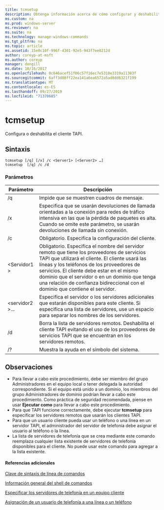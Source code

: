 ```yaml
---
title: tcmsetup
description: Obtenga información acerca de cómo configurar y deshabilitar el cliente TAPI.
ms.custom: na
ms.prod: windows-server
ms.reviewer: na
ms.suite: na
ms.technology: manage-windows-commands
ms.tgt_pltfrm: na
ms.topic: article
ms.assetid: 15e0c10f-996f-4301-92e5-943f7ee8212d
author: coreyp-at-msft
ms.author: coreyp
manager: dongill
ms.date: 10/16/2017
ms.openlocfilehash: 0c646acef51f06c57f16ec7e5310e3319a11383f
ms.sourcegitcommit: 6aff3d88ff22ea141a6ea6572a5ad8dd6321f199
ms.translationtype: MT
ms.contentlocale: es-ES
ms.lasthandoff: 09/27/2019
ms.locfileid: "71370685"
---
```

# <a name="tcmsetup"></a>tcmsetup



Configura o deshabilita el cliente TAPI.

## <a name="syntax"></a>Sintaxis

```
tcmsetup [/q] [/x] /c <Server1> [<Server2> …] 
tcmsetup  [/q] /c /d
```

### <a name="parameters"></a>Parámetros

|Parámetro|Descripción|
|---------|-----------|
|/q|Impide que se muestren cuadros de mensaje.|
|/x|Especifica que se usarán devoluciones de llamada orientadas a la conexión para redes de tráfico intensiva en las que la pérdida de paquetes es alta. Cuando se omite este parámetro, se usarán devoluciones de llamada sin conexión.|
|/c|Obligatorio. Especifica la configuración del cliente.|
|\<Servidor1 >|Obligatorio. Especifica el nombre del servidor remoto que tiene los proveedores de servicios TAPI que utilizará el cliente. El cliente usará las líneas y los teléfonos de los proveedores de servicios. El cliente debe estar en el mismo dominio que el servidor o en un dominio que tenga una relación de confianza bidireccional con el dominio que contiene el servidor.|
|\<servidor2 >...|Especifica el servidor o los servidores adicionales que estarán disponibles para este cliente. Si especifica una lista de servidores, use un espacio para separar los nombres de los servidores.|
|/d|Borra la lista de servidores remotos. Deshabilita el cliente TAPI evitando el uso de los proveedores de servicios TAPI que se encuentran en los servidores remotos.|
|/?|Muestra la ayuda en el símbolo del sistema.|

## <a name="remarks"></a>Observaciones

-   Para llevar a cabo este procedimiento, debe ser miembro del grupo Administradores en el equipo local o tener delegada la autoridad correspondiente. Si el equipo está unido a un dominio, los miembros del grupo Administradores de dominio podrían llevar a cabo este procedimiento. Como práctica de seguridad recomendada, piense en usar **Ejecutar como** para llevar a cabo este procedimiento.
-   Para que TAPI funcione correctamente, debe ejecutar **tcmsetup** para especificar los servidores remotos que usarán los clientes TAPI.
-   Para que un usuario cliente pueda usar un teléfono o una línea en un servidor TAPI, el administrador del servidor de telefonía debe asignar el usuario al teléfono o la línea.
-   La lista de servidores de telefonía que se crea mediante este comando reemplaza cualquier lista existente de servidores de telefonía disponibles para el cliente. No puede usar este comando para agregar a la lista existente.

#### <a name="additional-references"></a>Referencias adicionales

[Clave de sintaxis de línea de comandos](command-line-syntax-key.md)

[Información general del shell de comandos](https://technet.microsoft.com/library/cc737438(v=ws.10).aspx)

[Especificar los servidores de telefonía en un equipo cliente](https://technet.microsoft.com/library/cc759226(v=ws.10).aspx)

[Asignación de un usuario de telefonía a una línea o un teléfono](https://technet.microsoft.com/library/cc736875(v=ws.10).aspx)

